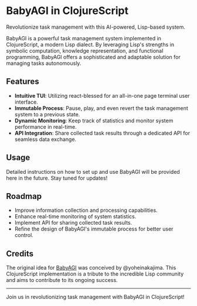# BabyAGI in ClojureScript

Revolutionize task management with this AI-powered, Lisp-based system.

BabyAGI is a powerful task management system implemented in ClojureScript, a modern Lisp dialect. By leveraging Lisp's strengths in symbolic computation, knowledge representation, and functional programming, BabyAGI offers a sophisticated and adaptable solution for managing tasks autonomously.

## Features

- **Intuitive TUI**: Utilizing react-blessed for an all-in-one page terminal user interface.
- **Immutable Process**: Pause, play, and even revert the task management system to a previous state.
- **Dynamic Monitoring**: Keep track of statistics and monitor system performance in real-time.
- **API Integration**: Share collected task results through a dedicated API for seamless data exchange.

## Usage

Detailed instructions on how to set up and use BabyAGI will be provided here in the future. Stay tuned for updates!

## Roadmap

- Improve information collection and processing capabilities.
- Enhance real-time monitoring of system statistics.
- Implement API for sharing collected task results.
- Refine the design of BabyAGI's immutable process for better user control.

## Credits

The original idea for [BabyAGI](https://github.com/yoheinakajima/babyagi) was conceived by @yoheinakajima. This ClojureScript implementation is a tribute to the incredible Lisp community and aims to contribute to its ongoing success.

---

Join us in revolutionizing task management with BabyAGI in ClojureScript!
